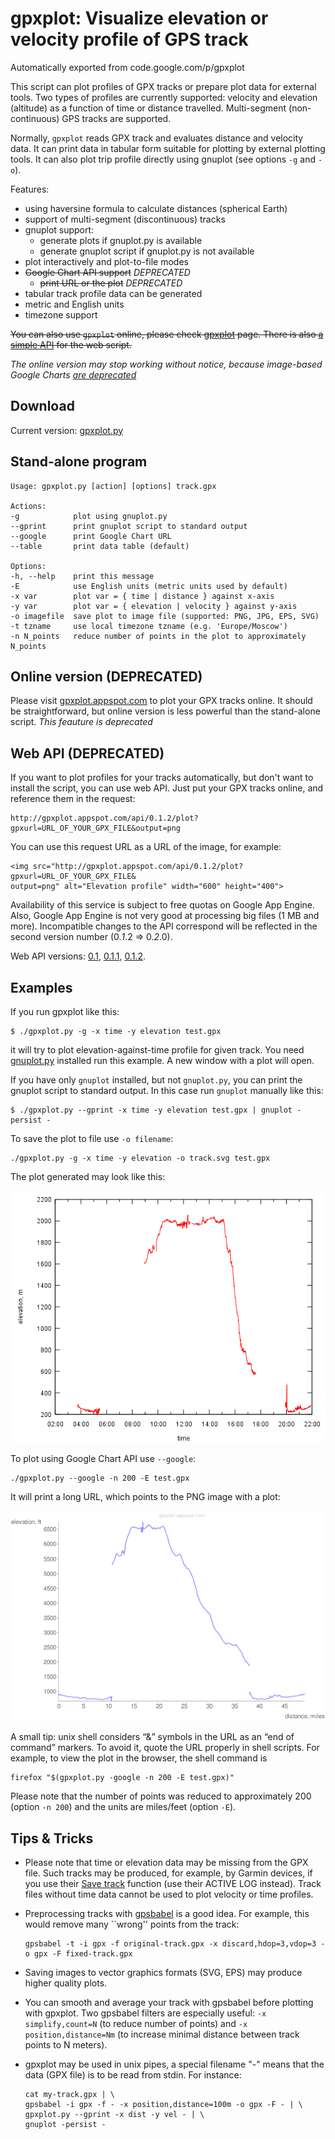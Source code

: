 # gpxplot: Visualize elevation or velocity profile of GPS track

Automatically exported from code.google.com/p/gpxplot

This script can plot profiles of GPX tracks or prepare plot data for external tools.
Two types of profiles are currently supported: velocity and elevation (altitude)
as a function of time or distance travelled.
Multi-segment (non-continuous) GPS tracks are supported.

Normally, `gpxplot` reads GPX track and evaluates distance and velocity data.
It can print data in tabular form suitable for plotting by external plotting tools.
It can also plot trip profile directly using gnuplot (see options `-g` and `-o`).

Features:

 * using haversine formula to calculate distances (spherical Earth)
 * support of multi-segment (discontinuous) tracks
 * gnuplot support:
   * generate plots if gnuplot.py is available
   * generate gnuplot script if gnuplot.py is not available
 * plot interactively and plot-to-file modes
 * ~~Google Chart API support~~ _DEPRECATED_
   * ~~print URL or the plot~~ _DEPRECATED_
 * tabular track profile data can be generated
 * metric and English units
 * timezone support

~~You can also use `gpxplot` online, please check [gpxplot](http://gpxplot.appspot.com) page.
There is also [a simple API](http://code.google.com/p/gpxplot/source/detail?r=19) for the web script.~~

_The online version may stop working without notice,
because image-based Google Charts
[are deprecated](http://googledevelopers.blogspot.it/2012/04/changes-to-deprecation-policies-and-api.html)_

## Download

Current version: [gpxplot.py](https://raw.githubusercontent.com/astanin/gpxplot/master/gpxplot.py)

## Stand-alone program

```
Usage: gpxplot.py [action] [options] track.gpx

Actions:
-g            plot using gnuplot.py
--gprint      print gnuplot script to standard output
--google      print Google Chart URL
--table       print data table (default)

Options:
-h, --help    print this message
-E            use English units (metric units used by default)
-x var        plot var = { time | distance } against x-axis
-y var        plot var = { elevation | velocity } against y-axis
-o imagefile  save plot to image file (supported: PNG, JPG, EPS, SVG)
-t tzname     use local timezone tzname (e.g. 'Europe/Moscow')
-n N_points   reduce number of points in the plot to approximately N_points
```

## Online version (DEPRECATED)

Please visit [gpxplot.appspot.com](http://gpxplot.appspot.com/) to plot your GPX tracks online.
It should be straightforward, but online version is less powerful than the stand-alone script.
_This feauture is deprecated_

## Web API (DEPRECATED)

If you want to plot profiles for your tracks automatically,
but don't want to install the script, you can use web API.
Just put your GPX tracks online, and reference them in the request:

```
http://gpxplot.appspot.com/api/0.1.2/plot?gpxurl=URL_OF_YOUR_GPX_FILE&output=png
```

You can use this request URL as a URL of the image, for example:

```
<img src="http://gpxplot.appspot.com/api/0.1.2/plot?gpxurl=URL_OF_YOUR_GPX_FILE&
output=png" alt="Elevation profile" width="600" height="400">
```

Availability of this service is subject to free quotas on Google App Engine.
Also, Google App Engine is not very good at processing big files (1 MB and more).
Incompatible changes to the API correspond will be reflected in the second version number (0.*1*.2 ⇒ 0.*2*.0).

Web API versions:
[0.1](http://code.google.com/p/gpxplot/source/detail?r=17),
[0.1.1](http://code.google.com/p/gpxplot/source/detail?r=18),
[0.1.2](http://code.google.com/p/gpxplot/source/detail?r=19).

## Examples

If you run gpxplot like this:

```
$ ./gpxplot.py -g -x time -y elevation test.gpx
```

it will try to plot elevation-against-time profile for given track.
You need [gnuplot.py](http://gnuplot-py.sourceforge.net/) installed run this example.
A new window with a plot will open.

If you have only `gnuplot` installed, but not `gnuplot.py`, you can print the gnuplot script to standard output.
In this case run `gnuplot` manually like this:

```
$ ./gpxplot.py --gprint -x time -y elevation test.gpx | gnuplot -persist -
```

To save the plot to file use `-o filename`:

```
./gpxplot.py -g -x time -y elevation -o track.svg test.gpx
```

The plot generated may look like this:

![](doc/images/track.png)

To plot using Google Chart API use `--google`:

```
./gpxplot.py --google -n 200 -E test.gpx
```

It will print a long URL, which points to the PNG image with a plot:

![](doc/images/gpxplot-google-chart-example-1.png)

A small tip: unix shell considers “&” symbols in the URL as an “end of command” markers.
To avoid it, quote the URL properly in shell scripts.
For example, to view the plot in the browser, the shell command is

```
firefox "$(gpxplot.py -google -n 200 -E test.gpx)"
```

Please note that the number of points was reduced to approximately 200 (option `-n 200`)
and the units are miles/feet (option `-E`).

## Tips & Tricks

  * Please note that time or elevation data may be missing from the GPX file.
    Such tracks may be produced, for example, by Garmin devices,
    if you use their [Save track](http://www.gpsmap.net/GarminHints.html#GarminSaveFunction) function
    (use their ACTIVE LOG instead).
    Track files without time data cannot be used to plot velocity or time profiles.

  * Preprocessing tracks with [gpsbabel](http://www.gpsbabel.org/) is a good idea.
    For example, this would remove many ``wrong'' points from the track:

    ```
    gpsbabel -t -i gpx -f original-track.gpx -x discard,hdop=3,vdop=3 -o gpx -F fixed-track.gpx
    ```

  * Saving images to vector graphics formats (SVG, EPS) may produce higher quality plots.

  * You can smooth and average your track with gpsbabel before plotting with gpxplot.
    Two gpsbabel filters are especially useful: `-x simplify,count=N` (to reduce number of points)
    and `-x position,distance=Nm` (to increase minimal distance between track points to N meters).

  * gpxplot may be used in unix pipes, a special filename "-" means that the data (GPX file)
    is to be read from stdin. For instance:

    ```
    cat my-track.gpx | \
    gpsbabel -i gpx -f - -x position,distance=100m -o gpx -F - | \
    gpxplot.py --gprint -x dist -y vel - | \
    gnuplot -persist -
    ```
